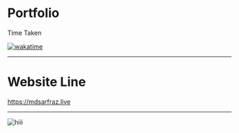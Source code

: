 # Portfolio
 

 Time Taken
 
<a href="https://wakatime.com/badge/github/mdsarfraz2002/portfolio"><img src="https://wakatime.com/badge/github/mdsarfraz2002/portfolio.svg" alt="wakatime"></a>

<hr>

# Website Line

https://mdsarfraz.live
<hr>

![hiii](https://user-images.githubusercontent.com/84585300/231717013-5e6987ce-c203-435d-a021-93f7e1be6782.png)
